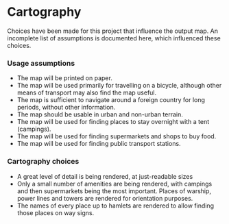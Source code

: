 # Cartography

Choices have been made for this project that influence the output map. An incomplete list of assumptions is documented here, which influenced these choices.

### Usage assumptions

- The map will be printed on paper.
- The map will be used primarily for travelling on a bicycle, although other means of transport may also find the map useful. 
- The map is sufficient to navigate around a foreign country for long periods, without other information.
- The map should be usable in urban and non-urban terrain.
- The map will be used for finding places to stay overnight with a tent (campings).
- The map will be used for finding supermarkets and shops to buy food.
- The map will be used for finding public transport stations.

### Cartography choices

- A great level of detail is being rendered, at just-readable sizes
- Only a small number of amenities are being rendered, with campings and then supermarkets being the most important. Places of warship, power lines and towers are rendered for orientation purposes.
- The names of every place up to hamlets are rendered to allow finding those places on way signs.
